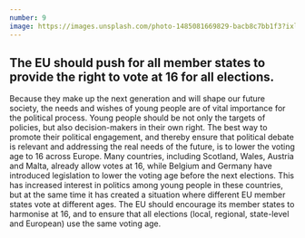 ```yaml
---
number: 9
image: https://images.unsplash.com/photo-1485081669829-bacb8c7bb1f3?ixlib=rb-1.2.1&ixid=MnwxMjA3fDB8MHxwaG90by1wYWdlfHx8fGVufDB8fHx8&auto=format&fit=crop&w=2370&q=80
---
```


## The EU should push for all member states to provide __the right to vote at 16__ for all elections.

Because they make up the next generation and will shape our future society, the needs and wishes of young people are of vital importance for the political process. Young people should be not only the targets of policies, but also decision-makers in their own right. The best way to promote their political engagement, and thereby ensure that political debate is relevant and addressing the real needs of the future, is to lower the voting age to 16 across Europe. Many countries, including Scotland, Wales, Austria and Malta, already allow votes at 16, while Belgium and Germany have introduced legislation to lower the voting age before the next elections. This has increased interest in politics among young people in these countries, but at the same time it has created a situation where different EU member states vote at different ages. The EU should encourage its member states to harmonise at 16, and to ensure that all elections (local, regional, state-level and European) use the same voting age. 
